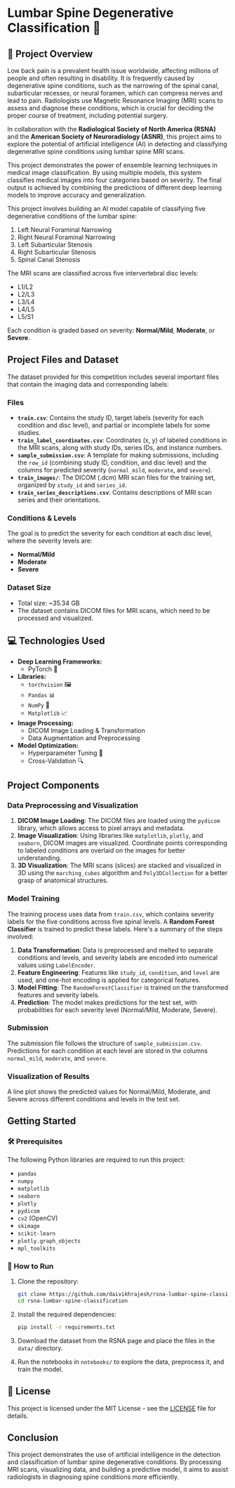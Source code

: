# **Lumbar Spine Degenerative Classification** 🏥

## 📢 **Project Overview**

Low back pain is a prevalent health issue worldwide, affecting millions of people and often resulting in disability. It is frequently caused by degenerative spine conditions, such as the narrowing of the spinal canal, subarticular recesses, or neural foramen, which can compress nerves and lead to pain. Radiologists use Magnetic Resonance Imaging (MRI) scans to assess and diagnose these conditions, which is crucial for deciding the proper course of treatment, including potential surgery.

In collaboration with the **Radiological Society of North America (RSNA)** and the **American Society of Neuroradiology (ASNR)**, this project aims to explore the potential of artificial intelligence (AI) in detecting and classifying degenerative spine conditions using lumbar spine MRI scans.

This project demonstrates the power of ensemble learning techniques in medical image classification. By using multiple models, this system classifies medical images into four categories based on severity. The final output is achieved by combining the predictions of different deep learning models to improve accuracy and generalization.

This project involves building an AI model capable of classifying five degenerative conditions of the lumbar spine:

1. Left Neural Foraminal Narrowing
2. Right Neural Foraminal Narrowing
3. Left Subarticular Stenosis
4. Right Subarticular Stenosis
5. Spinal Canal Stenosis

The MRI scans are classified across five intervertebral disc levels:

- L1/L2
- L2/L3
- L3/L4
- L4/L5
- L5/S1

Each condition is graded based on severity: **Normal/Mild**, **Moderate**, or **Severe**.

## Project Files and Dataset

The dataset provided for this competition includes several important files that contain the imaging data and corresponding labels:

### Files

- **`train.csv`**: Contains the study ID, target labels (severity for each condition and disc level), and partial or incomplete labels for some studies.
- **`train_label_coordinates.csv`**: Coordinates (x, y) of labeled conditions in the MRI scans, along with study IDs, series IDs, and instance numbers.
- **`sample_submission.csv`**: A template for making submissions, including the `row_id` (combining study ID, condition, and disc level) and the columns for predicted severity (`normal_mild`, `moderate`, and `severe`).
- **`train_images/`**: The DICOM (.dcm) MRI scan files for the training set, organized by `study_id` and `series_id`.
- **`train_series_descriptions.csv`**: Contains descriptions of MRI scan series and their orientations.

### Conditions & Levels

The goal is to predict the severity for each condition at each disc level, where the severity levels are:

- **Normal/Mild**
- **Moderate**
- **Severe**

### Dataset Size

- Total size: ~35.34 GB
- The dataset contains DICOM files for MRI scans, which need to be processed and visualized.

## 💻 **Technologies Used**
- **Deep Learning Frameworks:** 
  - PyTorch 🤖
- **Libraries:** 
  - `torchvision` 🖼️
  - `Pandas` 📊
  - `NumPy` 🔢
  - `Matplotlib` 📈
- **Image Processing:**
  - DICOM Image Loading & Transformation
  - Data Augmentation and Preprocessing
- **Model Optimization:**
  - Hyperparameter Tuning 🔧
  - Cross-Validation 🔍

## Project Components

### Data Preprocessing and Visualization

1. **DICOM Image Loading**: The DICOM files are loaded using the `pydicom` library, which allows access to pixel arrays and metadata.
2. **Image Visualization**: Using libraries like `matplotlib`, `plotly`, and `seaborn`, DICOM images are visualized. Coordinate points corresponding to labeled conditions are overlaid on the images for better understanding.
3. **3D Visualization**: The MRI scans (slices) are stacked and visualized in 3D using the `marching_cubes` algorithm and `Poly3DCollection` for a better grasp of anatomical structures.

### Model Training

The training process uses data from `train.csv`, which contains severity labels for the five conditions across five spinal levels. A **Random Forest Classifier** is trained to predict these labels. Here's a summary of the steps involved:

1. **Data Transformation**: Data is preprocessed and melted to separate conditions and levels, and severity labels are encoded into numerical values using `LabelEncoder`.
2. **Feature Engineering**: Features like `study_id`, `condition`, and `level` are used, and one-hot encoding is applied for categorical features.
3. **Model Fitting**: The `RandomForestClassifier` is trained on the transformed features and severity labels.
4. **Prediction**: The model makes predictions for the test set, with probabilities for each severity level (Normal/Mild, Moderate, Severe).

### Submission

The submission file follows the structure of `sample_submission.csv`. Predictions for each condition at each level are stored in the columns `normal_mild`, `moderate`, and `severe`.

### Visualization of Results

A line plot shows the predicted values for Normal/Mild, Moderate, and Severe across different conditions and levels in the test set.

## Getting Started

### 🛠️ Prerequisites

The following Python libraries are required to run this project:

- `pandas`
- `numpy`
- `matplotlib`
- `seaborn`
- `plotly`
- `pydicom`
- `cv2` (OpenCV)
- `skimage`
- `scikit-learn`
- `plotly.graph_objects`
- `mpl_toolkits`

### 🚀 How to Run

1. Clone the repository:

   ```bash
   git clone https://github.com/daivikhrajesh/rsna-lumbar-spine-classification.git
   cd rsna-lumbar-spine-classification
   ```

2. Install the required dependencies:

   ```bash
   pip install -r requirements.txt
   ```

3. Download the dataset from the RSNA page and place the files in the `data/` directory.

4. Run the notebooks in `notebooks/` to explore the data, preprocess it, and train the model.

## 📜 **License**
This project is licensed under the MIT License - see the [LICENSE](LICENSE) file for details.

## **Conclusion**

This project demonstrates the use of artificial intelligence in the detection and classification of lumbar spine degenerative conditions. By processing MRI scans, visualizing data, and building a predictive model, it aims to assist radiologists in diagnosing spine conditions more efficiently.

